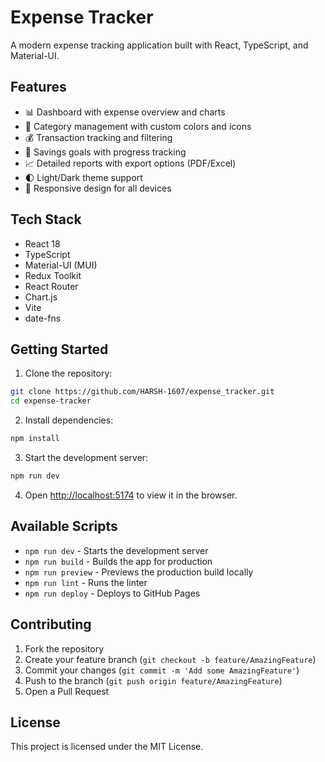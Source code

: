 # Expense Tracker

A modern expense tracking application built with React, TypeScript, and Material-UI.

## Features

- 📊 Dashboard with expense overview and charts
- 📁 Category management with custom colors and icons
- 💰 Transaction tracking and filtering
- 🎯 Savings goals with progress tracking
- 📈 Detailed reports with export options (PDF/Excel)
- 🌓 Light/Dark theme support
- 📱 Responsive design for all devices

## Tech Stack

- React 18
- TypeScript
- Material-UI (MUI)
- Redux Toolkit
- React Router
- Chart.js
- Vite
- date-fns

## Getting Started

1. Clone the repository:
```bash
git clone https://github.com/HARSH-1607/expense_tracker.git
cd expense-tracker
```

2. Install dependencies:
```bash
npm install
```

3. Start the development server:
```bash
npm run dev
```

4. Open [http://localhost:5174](http://localhost:5174) to view it in the browser.

## Available Scripts

- `npm run dev` - Starts the development server
- `npm run build` - Builds the app for production
- `npm run preview` - Previews the production build locally
- `npm run lint` - Runs the linter
- `npm run deploy` - Deploys to GitHub Pages

## Contributing

1. Fork the repository
2. Create your feature branch (`git checkout -b feature/AmazingFeature`)
3. Commit your changes (`git commit -m 'Add some AmazingFeature'`)
4. Push to the branch (`git push origin feature/AmazingFeature`)
5. Open a Pull Request

## License

This project is licensed under the MIT License.
